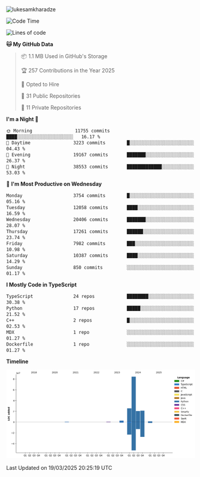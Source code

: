 <img src="https://komarev.com/ghpvc/?username=lukesamkharadze64&label=Profile%20Views&color=0e75b6&style=flat" alt="lukesamkharadze"/>

<!--START_SECTION:waka-->
![Code Time](http://img.shields.io/badge/Code%20Time-251%20hrs%202%20mins-blue)

![Lines of code](https://img.shields.io/badge/From%20Hello%20World%20I%27ve%20Written-155.5%20million%20lines%20of%20code-blue)

**🐱 My GitHub Data** 

> 📦 1.1 MB Used in GitHub's Storage 
 > 
> 🏆 257 Contributions in the Year 2025
 > 
> 💼 Opted to Hire
 > 
> 📜 31 Public Repositories 
 > 
> 🔑 11 Private Repositories 
 > 
**I'm a Night 🦉** 

```text
🌞 Morning                11755 commits       ████░░░░░░░░░░░░░░░░░░░░░   16.17 % 
🌆 Daytime                3223 commits        █░░░░░░░░░░░░░░░░░░░░░░░░   04.43 % 
🌃 Evening                19167 commits       ███████░░░░░░░░░░░░░░░░░░   26.37 % 
🌙 Night                  38553 commits       █████████████░░░░░░░░░░░░   53.03 % 
```
📅 **I'm Most Productive on Wednesday** 

```text
Monday                   3754 commits        █░░░░░░░░░░░░░░░░░░░░░░░░   05.16 % 
Tuesday                  12058 commits       ████░░░░░░░░░░░░░░░░░░░░░   16.59 % 
Wednesday                20406 commits       ███████░░░░░░░░░░░░░░░░░░   28.07 % 
Thursday                 17261 commits       ██████░░░░░░░░░░░░░░░░░░░   23.74 % 
Friday                   7982 commits        ███░░░░░░░░░░░░░░░░░░░░░░   10.98 % 
Saturday                 10387 commits       ████░░░░░░░░░░░░░░░░░░░░░   14.29 % 
Sunday                   850 commits         ░░░░░░░░░░░░░░░░░░░░░░░░░   01.17 % 
```


**I Mostly Code in TypeScript** 

```text
TypeScript               24 repos            ████████░░░░░░░░░░░░░░░░░   30.38 % 
Python                   17 repos            █████░░░░░░░░░░░░░░░░░░░░   21.52 % 
C++                      2 repos             █░░░░░░░░░░░░░░░░░░░░░░░░   02.53 % 
MDX                      1 repo              ░░░░░░░░░░░░░░░░░░░░░░░░░   01.27 % 
Dockerfile               1 repo              ░░░░░░░░░░░░░░░░░░░░░░░░░   01.27 % 
```



**Timeline**

![Lines of Code chart](https://raw.githubusercontent.com/LukeSamkharadze/LukeSamkharadze/main/assets/bar_graph.png)


 Last Updated on 19/03/2025 20:25:19 UTC
<!--END_SECTION:waka-->

<!--
[![Anurag's github stats](https://github-readme-stats.vercel.app/api?username=LukeSamkharadze&count_private=true&theme=dark&show_icons=true&custom_title=Github%20Stats)](https://github.com/anuraghazra/github-readme-stats)
[![willianrod's wakatime stats](https://github-readme-stats.vercel.app/api/wakatime?username=LukeSamkharadze&theme=dark&langs_count=9&custom_title=Weekly%20Stats)](https://github.com/anuraghazra/github-readme-stats)
[![Top Langs](https://github-readme-stats.vercel.app/api/top-langs/?username=LukeSamkharadze&theme=dark&langs_count=9&custom_title=Repositories)](https://github.com/anuraghazra/github-readme-stats)
<img alt="GitHub Stats" src="https://github-readme-stats.vercel.app/api?username=LukeSamkharadze&count_private=true&show_icons=true&include_all_commits=true&theme=dark">
-->
